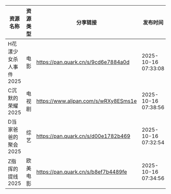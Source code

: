 | 资源名称          | 资源类型 | 分享链接                                 | 发布时间                |
| ------------- | ---- | ------------------------------------ | ------------------- |
| H花漾少女杀人事件2025 | 电影   | https://pan.quark.cn/s/9cd6e7884a0d  | 2025-10-16 07:33:08 |
| C沉默的荣耀2025    | 电视剧  | https://www.alipan.com/s/wRXy8ESms1e | 2025-10-16 07:38:56 |
| D当家爸爸的聚会2025  | 综艺   | https://pan.quark.cn/s/d00e1782b469  | 2025-10-16 07:32:54 |
| Z指挥的提线2025    | 欧美电影 | https://pan.quark.cn/s/b8ef7b4489fe  | 2025-10-16 07:34:56 |
